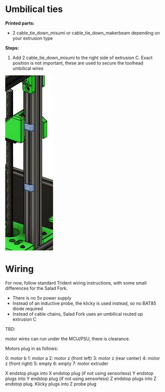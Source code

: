 
# Umbilical ties


**Printed parts:**
* 2 cable_tie_down_misumi or cable_tie_down_makerbeam depending on your extrusion type


**Steps:**
1. Add 2 cable_tie_down_misumi to the right side of extrusion C. Exact position is not important, these are used to secure the toolhead umbilical wires 

![](images/cable_tie_downs.png)


# Wiring

For now, follow standard Trident wiring instructions, with some small differences for the Salad Fork. 

* There is no 5v power supply
* Instead of an inductive probe, the klicky is used instead, so no BAT85 diode required
* Instead of cable chains, Salad Fork uses an umbilical routed up extrusion C
  
TBD:

motor wires can run under the MCU/PSU, there is clearance.

Motors plug in as follows:

0: motor b
1: motor a
2: motor z (front left)
3: motor z (rear center)
4: motor z (front right)
5: empty
6: empty
7: motor extruder

X endstop plugs into X endstop plug (if not using sensorless)
Y endstop plugs into Y endstop plug (if not using sensorless)
Z endstop plugs into Z endstop plug.
Klicky plugs into Z probe plug

